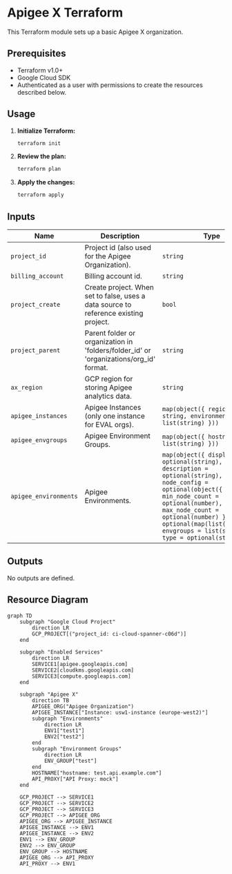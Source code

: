 # Apigee X Terraform

This Terraform module sets up a basic Apigee X organization.

## Prerequisites

*   Terraform v1.0+
*   Google Cloud SDK
*   Authenticated as a user with permissions to create the resources described below.

## Usage

1.  **Initialize Terraform:**
    ```bash
    terraform init
    ```

2.  **Review the plan:**
    ```bash
    terraform plan
    ```

3.  **Apply the changes:**
    ```bash
    terraform apply
    ```

## Inputs

| Name | Description | Type | Default | Required |
| --- | --- | --- | --- | --- |
| `project_id` | Project id (also used for the Apigee Organization). | `string` | n/a | yes |
| `billing_account` | Billing account id. | `string` | `null` | no |
| `project_create` | Create project. When set to false, uses a data source to reference existing project. | `bool` | `false` | no |
| `project_parent` | Parent folder or organization in 'folders/folder\_id' or 'organizations/org\_id' format. | `string` | `null` | no |
| `ax_region` | GCP region for storing Apigee analytics data. | `string` | n/a | yes |
| `apigee_instances` | Apigee Instances (only one instance for EVAL orgs). | `map(object({ region = string, environments = list(string) }))` | `null` | no |
| `apigee_envgroups` | Apigee Environment Groups. | `map(object({ hostnames = list(string) }))` | `null` | no |
| `apigee_environments` | Apigee Environments. | `map(object({ display_name = optional(string), description = optional(string), node_config = optional(object({ min_node_count = optional(number), max_node_count = optional(number) })), iam = optional(map(list(string))), envgroups = list(string), type = optional(string) }))` | `null` | no |

## Outputs

No outputs are defined.

## Resource Diagram

```mermaid
graph TD
    subgraph "Google Cloud Project"
        direction LR
        GCP_PROJECT[("project_id: ci-cloud-spanner-c06d")]
    end

    subgraph "Enabled Services"
        direction LR
        SERVICE1[apigee.googleapis.com]
        SERVICE2[cloudkms.googleapis.com]
        SERVICE3[compute.googleapis.com]
    end

    subgraph "Apigee X"
        direction TB
        APIGEE_ORG("Apigee Organization")
        APIGEE_INSTANCE["Instance: usw1-instance (europe-west2)"]
        subgraph "Environments"
            direction LR
            ENV1["test1"]
            ENV2["test2"]
        end
        subgraph "Environment Groups"
            direction LR
            ENV_GROUP["test"]
        end
        HOSTNAME["hostname: test.api.example.com"]
        API_PROXY["API Proxy: mock"]
    end

    GCP_PROJECT --> SERVICE1
    GCP_PROJECT --> SERVICE2
    GCP_PROJECT --> SERVICE3
    GCP_PROJECT --> APIGEE_ORG
    APIGEE_ORG --> APIGEE_INSTANCE
    APIGEE_INSTANCE --> ENV1
    APIGEE_INSTANCE --> ENV2
    ENV1 --> ENV_GROUP
    ENV2 --> ENV_GROUP
    ENV_GROUP --> HOSTNAME
    APIGEE_ORG --> API_PROXY
    API_PROXY --> ENV1
```
